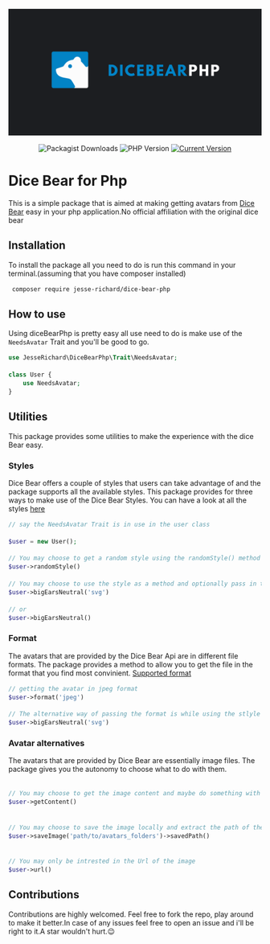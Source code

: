 

![Dice Bear Image](Images/certificate%20of%20(1).png)
<div align="center">
 
![Packagist Downloads](https://img.shields.io/packagist/dt/jesse-richard/dice-bear-php.svg)
![PHP Version](https://img.shields.io/badge/PHP-%3E%3D7.2-brightgreen.svg)
[![Current Version](https://img.shields.io/packagist/v/jesse-richard/dice-bear-php.svg)](https://packagist.org/packages/your-vendor-name/your-package-name)
</div>


# Dice Bear for Php

This is a simple package that is aimed at making getting avatars from [Dice Bear](dicebear.com) easy in your php application.No official affiliation with the original dice bear


## Installation

To install the package all you need to do is run this command in your terminal.(assuming that you have composer installed)
```bash
 composer require jesse-richard/dice-bear-php
```


## How to use
Using diceBearPhp is pretty easy all use need to do is make use of the `NeedsAvatar` Trait and you'll be good to go.

```php
use JesseRichard\DiceBearPhp\Trait\NeedsAvatar;

class User {
    use NeedsAvatar;
}

```
## Utilities

This package provides some utilities to make the experience with the dice Bear easy. 

### Styles

Dice Bear offers a couple of styles that users can take advantage of and the package supports all the available styles. This package provides for three ways to make use of the Dice Bear Styles. You can have a look at all the styles [here](https://www.dicebear.com/styles/)

```php
// say the NeedsAvatar Trait is in use in the user class

$user = new User();

// You may choose to get a random style using the randomStyle() method like so
$user->randomStyle()

// You may choose to use the style as a method and optionally pass in the format you want it to be in using camelCase eg(big ears Neutral)
$user->bigEarsNeutral('svg')

// or 
$user->bigEarsNeutral()

```

### Format

The avatars that are provided by the Dice Bear Api are in different file formats. The package provides a method to allow you to get the file in the format that you find most convinient.
[Supported format](https://www.dicebear.com/how-to-use/http-api/#file-format)

```php
// getting the avatar in jpeg format
$user->format('jpeg')

// The alternative way of passing the format is while using the stlyle as a method as had been shown
$user->bigEarsNeutral('svg')

```

### Avatar alternatives

The avatars that are provided by Dice Bear are essentially image files. The package gives you the autonomy to choose what to do with them.

```php

// You may choose to get the image content and maybe do something with it
$user->getContent()


// You may choose to save the image locally and extract the path of the image
$user->saveImage('path/to/avatars_folders')->savedPath()


// You may only be intrested in the Url of the image
$user->url()

```
## Contributions

Contributions are highly welcomed. Feel free to fork the repo, play around to make it better.In case of any issues feel free to open an issue and i'll be right to it.A star wouldn't hurt.😉
